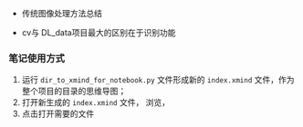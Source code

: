 * 传统图像处理方法总结


* cv与 DL_data项目最大的区别在于识别功能



### 笔记使用方式

1. 运行 `dir_to_xmind_for_notebook.py` 文件形成新的 `index.xmind` 文件，作为整个项目的目录的思维导图；
2. 打开新生成的 `index.xmind` 文件， 浏览，
3. 点击打开需要的文件